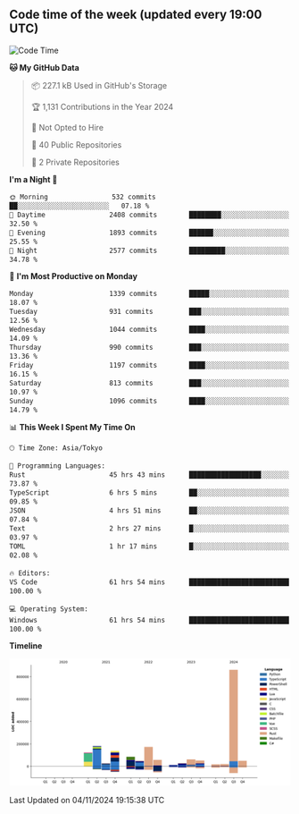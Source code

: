 ## Code time of the week (updated every 19:00 UTC)

<!--START_SECTION:waka-->
![Code Time](http://img.shields.io/badge/Code%20Time-3%2C880%20hrs%2031%20mins-blue)

**🐱 My GitHub Data** 

> 📦 227.1 kB Used in GitHub's Storage 
 > 
> 🏆 1,131 Contributions in the Year 2024
 > 
> 🚫 Not Opted to Hire
 > 
> 📜 40 Public Repositories 
 > 
> 🔑 2 Private Repositories 
 > 
**I'm a Night 🦉** 

```text
🌞 Morning                532 commits         ██░░░░░░░░░░░░░░░░░░░░░░░   07.18 % 
🌆 Daytime                2408 commits        ████████░░░░░░░░░░░░░░░░░   32.50 % 
🌃 Evening                1893 commits        ██████░░░░░░░░░░░░░░░░░░░   25.55 % 
🌙 Night                  2577 commits        █████████░░░░░░░░░░░░░░░░   34.78 % 
```
📅 **I'm Most Productive on Monday** 

```text
Monday                   1339 commits        █████░░░░░░░░░░░░░░░░░░░░   18.07 % 
Tuesday                  931 commits         ███░░░░░░░░░░░░░░░░░░░░░░   12.56 % 
Wednesday                1044 commits        ████░░░░░░░░░░░░░░░░░░░░░   14.09 % 
Thursday                 990 commits         ███░░░░░░░░░░░░░░░░░░░░░░   13.36 % 
Friday                   1197 commits        ████░░░░░░░░░░░░░░░░░░░░░   16.15 % 
Saturday                 813 commits         ███░░░░░░░░░░░░░░░░░░░░░░   10.97 % 
Sunday                   1096 commits        ████░░░░░░░░░░░░░░░░░░░░░   14.79 % 
```


📊 **This Week I Spent My Time On** 

```text
🕑︎ Time Zone: Asia/Tokyo

💬 Programming Languages: 
Rust                     45 hrs 43 mins      ██████████████████░░░░░░░   73.87 % 
TypeScript               6 hrs 5 mins        ██░░░░░░░░░░░░░░░░░░░░░░░   09.85 % 
JSON                     4 hrs 51 mins       ██░░░░░░░░░░░░░░░░░░░░░░░   07.84 % 
Text                     2 hrs 27 mins       █░░░░░░░░░░░░░░░░░░░░░░░░   03.97 % 
TOML                     1 hr 17 mins        █░░░░░░░░░░░░░░░░░░░░░░░░   02.08 % 

🔥 Editors: 
VS Code                  61 hrs 54 mins      █████████████████████████   100.00 % 

💻 Operating System: 
Windows                  61 hrs 54 mins      █████████████████████████   100.00 % 
```

**Timeline**

![Lines of Code chart](https://raw.githubusercontent.com/SARDONYX-sard/SARDONYX-sard/main/assets/bar_graph.png)


 Last Updated on 04/11/2024 19:15:38 UTC
<!--END_SECTION:waka-->